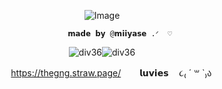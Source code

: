<div id="header" align="center">  
   
   ![Image](https://github.com/user-attachments/assets/93281f4c-483e-4d8d-a4c4-619b35a6fa38)

            𝗺𝗮𝗱𝗲 𝗯𝘆 @𝗺𝗶𝗶𝘆𝗮𝘀𝗲 .ᐟ  ♡


![div36](https://github.com/user-attachments/assets/6c9adcb6-f748-4e0b-bb6a-a21771b6204b)![div36](https://github.com/user-attachments/assets/0b20ad4e-eb09-4809-83c4-2bb93422d25d)

 ㅤㅤ https://thegng.straw.page/  ㅤㅤ𝗹𝘂𝘃𝗶𝗲𝘀 ㅤ૮₍ ´ ꒳ `₎ა





